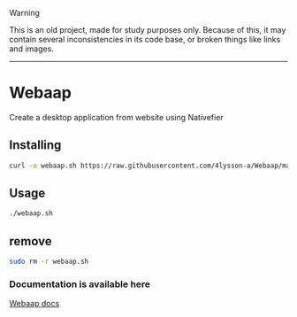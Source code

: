 > [!WARNING]  
> This is an old project, made for study purposes only. Because of this, it may contain several inconsistencies in its code base, or broken things like links and images.

---

# Webaap
Create a desktop application from website using Nativefier

## Installing

```sh
curl -o webaap.sh https://raw.githubusercontent.com/4lysson-a/Webaap/main/app/Webaap.sh | sudo chmod +x webaap.sh 
```

## Usage

```sh
./webaap.sh
```

## remove

```sh
sudo rm -r webaap.sh
```

### Documentation is available here

[Webaap docs](https://alysnnix.github.io/Webaap/)
